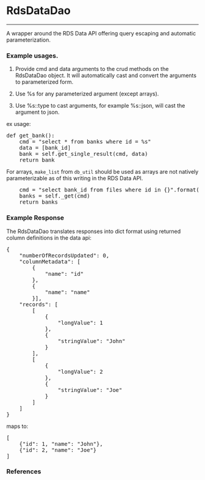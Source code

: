 # RdsDataDao
---

A wrapper around the RDS Data API offering query escaping and automatic parameterization.


### Example usages.

1. Provide cmd and data arguments to the crud methods on the RdsDataDao object. 
It will automatically cast and convert the arguments to parameterized form.

2. Use %s for any parameterized argument (except arrays).

2. Use %s::type to cast arguments, for example %s::json, will cast the argument to json.

ex usage:

<pre>
def get_bank():
    cmd = "select * from banks where id = %s"
    data = [bank_id]
    bank = self.get_single_result(cmd, data)
    return bank
</pre>

For arrays, `make_list` from `db_util` should be used as arrays are not natively parameterizable as of this writing in the RDS Data API.

<pre>
    cmd = "select bank_id from files where id in {}".format(make_list(ids)) # ids is list of integers here.
    banks = self._get(cmd)
    return banks
</pre>

### Example Response

The RdsDataDao translates responses into dict format using returned column definitions in the data api:

<pre>
{
    "numberOfRecordsUpdated": 0,
    "columnMetadata": [
        {
            "name": "id"
        },
        {
            "name": "name"
        }],
    "records": [
        [
            {
                "longValue": 1
            },
            {
                "stringValue": "John"
            }
        ],
        [
            {
                "longValue": 2
            },
            {
                "stringValue": "Joe"
            }
        ]
    ]
}
</pre>

maps to:

<pre>
[
    {"id": 1, "name": "John"}, 
    {"id": 2, "name": "Joe"}
]
</pre>


### References
<!-- https://medium.com/@bfortuner/python-unit-testing-with-pytest-and-mock-197499c4623c -->
<!-- https://github.com/lyft/python-blessclient/blob/master/tests/blessclient/bless_lambda_test.py --> 
